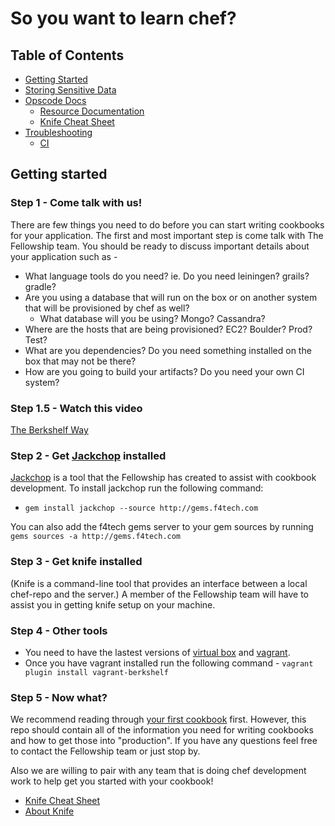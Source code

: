# So you want to learn chef?

## Table of Contents
- [Getting Started](#getting-started)
- [Storing Sensitive Data](advanced/sensitive.md)
- [Opscode Docs](http://docs.opscode.com/)
  - [Resource Documentation](http://docs.opscode.com/resource.html)
  - [Knife Cheat Sheet](http://docs.opscode.com/_images/qr_knife_web.png)
- [Troubleshooting](troubleshooting/README.md)
  - [CI](troubleshooting/ci.md)

## Getting started

### Step 1 - Come talk with us!
There are few things you need to do before you can start writing cookbooks for your application. The first and most important step is come talk with The Fellowship team. You should be ready to discuss important details about your application such as -
  * What language tools do you need? ie. Do you need leiningen? grails? gradle?
  * Are you using a database that will run on the box or on another system that will be provisioned by chef as well?
    * What database will you be using? Mongo? Cassandra?
  * Where are the hosts that are being provisioned? EC2? Boulder? Prod? Test?
  * What are you dependencies? Do you need something installed on the box that may not be there?
  * How are you going to build your artifacts? Do you need your own CI system?

### Step 1.5 - Watch this video
[The Berkshelf Way](http://youtu.be/hYt0E84kYUI)

### Step 2 - Get [Jackchop](https://github.com/RallySoftware-cookbooks/jackchop) installed
[Jackchop](https://github.com/RallySoftware-cookbooks/jackchop) is a tool that the Fellowship has created to assist with cookbook development. To install jackchop run the following command:
* `gem install jackchop --source http://gems.f4tech.com`

You can also add the f4tech gems server to your gem sources by running `gems sources -a http://gems.f4tech.com`

### Step 3 - Get knife installed
(Knife is a command-line tool that provides an interface between a local chef-repo and the server.)
A member of the Fellowship team will have to assist you in getting knife setup on your machine.

### Step 4 - Other tools
* You need to have the lastest versions of [virtual box](https://www.virtualbox.org/wiki/Downloads) and [vagrant](http://downloads.vagrantup.com/).
* Once you have vagrant installed run the following command - `vagrant plugin install vagrant-berkshelf`

### Step 5 - Now what?
We recommend reading through [your first cookbook](getting-started/your-first-cookbook.md) first. However, this repo should contain all of the information you need for writing cookbooks and how to get those into "production". If you have any questions feel free to contact the Fellowship team or just stop by.

Also we are willing to pair with any team that is doing chef development work to help get you started with your cookbook!

* [Knife Cheat Sheet](http://docs.opscode.com/_images/qr_knife_web.png)
* [About Knife](http://docs.opscode.com/knife.html)

